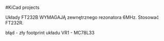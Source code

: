 #KiCad projects

Układy FT232B WYMAGAJĄ zewnętrznego rezonatora 6MHz. Stosować FT232R.

błąd - zły footprint układu VR1 - MC78L33
